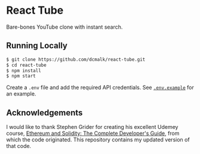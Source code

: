 # React Tube

Bare-bones YouTube clone with instant search.

## Running Locally

```bash
$ git clone https://github.com/dcmalk/react-tube.git
$ cd react-tube
$ npm install
$ npm start
```

Create a `.env` file and add the required API credentials. See [`.env.example`](https://github.com/dcmalk/react-tube/blob/main/.env.example) for an example.

## Acknowledgements

I would like to thank Stephen Grider for creating his excellent Udemey course, [Ethereum and Solidity: The Complete Developer's Guide](https://www.udemy.com/course/ethereum-and-solidity-the-complete-developers-guide/), from which the code originated. This repository contains my updated version of that code.
